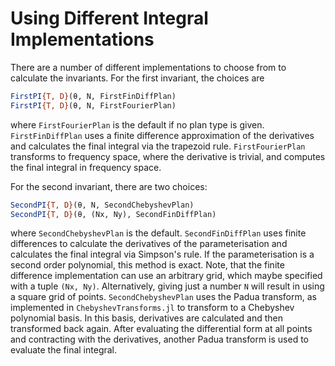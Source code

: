 # Using Different Integral Implementations

There are a number of different implementations to choose from to calculate the invariants. For the first invariant, the choices are

```Julia
FirstPI{T, D}(θ, N, FirstFinDiffPlan)
FirstPI{T, D}(θ, N, FirstFourierPlan)
```

where `FirstFourierPlan` is the default if no plan type is given. `FirstFinDiffPlan` uses a finite difference approximation of the derivatives and calculates the final integral via the trapezoid rule. `FirstFourierPlan` transforms to frequency space, where the derivative is trivial, and computes the final integral in frequency space.

For the second invariant, there are two choices:

```Julia
SecondPI{T, D}(θ, N, SecondChebyshevPlan)
SecondPI{T, D}(θ, (Nx, Ny), SecondFinDiffPlan)
```

where `SecondChebyshevPlan` is the default. `SecondFinDiffPlan` uses finite differences to calculate the derivatives of the parameterisation and calculates the final integral via Simpson's rule. If the parameterisation is a second order polynomial, this method is exact. Note, that the finite difference implementation can use an arbitrary grid, which maybe specified with a tuple `(Nx, Ny)`. Alternatively, giving just a number `N` will result in using a square grid of points. `SecondChebyshevPlan` uses the Padua transform, as implemented in `ChebyshevTransforms.jl` to transform to a Chebyshev polynomial basis. In this basis, derivatives are calculated and then transformed back again. After evaluating the differential form at all points and contracting with the derivatives, another Padua transform is used to evaluate the final integral.
